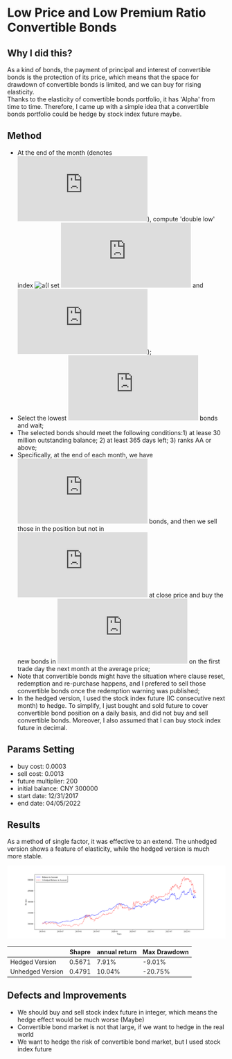 # Low Price and Low Premium Ratio Convertible Bonds

## Why I did this?

As a kind of bonds, the payment of principal and interest of convertible bonds is the protection of its price, which means that the space for drawdown of convertible bonds is limited, and we can buy for rising elasticity.  
Thanks to the elasticity of convertible bonds portfolio, it has 'Alpha' from time to time. Therefore, I came up with a simple idea that a convertible bonds portfolio could be hedge by stock index future maybe.

## Method

- At the end of the month (denotes ![a](http://latex.codecogs.com/svg.latex?t)), compute 'double low' index ![a](http://latex.codecogs.com/svg.latex?L_{i,t}=pPrice_{i,t}+qPremium_{i,t})(I set ![a](http://latex.codecogs.com/svg.latex?p=0.3) and ![a](http://latex.codecogs.com/svg.latex?q=0.7));
- Select the lowest ![a](http://latex.codecogs.com/svg.latex?N_t) bonds and wait;
- The selected bonds should meet the following conditions:1) at lease 30 million outstanding balance; 2) at least 365 days left; 3) ranks AA or above; 
- Specifically, at the end of each month, we have ![a](http://latex.codecogs.com/svg.latex?N_t) bonds, and then we sell those in the position but not in ![a](http://latex.codecogs.com/svg.latex?N_t) at close price and buy the new bonds in ![a](http://latex.codecogs.com/svg.latex?N_t) on the first trade day the next month at the average price;
- Note that convertible bonds might have the situation where clause reset, redemption and re-purchase happens, and I prefered to sell those convertible bonds once the redemption warning was published; 
- In the hedged version, I used the stock index future (IC consecutive next month) to hedge. To simplify, I just bought and sold future to cover convertible bond position on a daily basis, and did not buy and sell convertible bonds. Moreover, I also assumed that I can buy stock index future in decimal.

## Params Setting

- buy cost: 0.0003
- sell cost: 0.0013
- future multiplier: 200
- initial balance: CNY 300000
- start date: 12/31/2017
- end date: 04/05/2022

## Results

As a method of single factor, it was effective to an extend. The unhedged version shows a feature of elasticity, while the hedged version is much more stable.  

![a](https://github.com/Alexandre316/double-low-convertible-bonds/blob/master/Output/BalanceInAccount.png)


|                  | Shapre | annual return | Max Drawdown |
| ---------------- | ------ | ------------- | ------------ |
| Hedged Version   | 0.5671 | 7.91%         | -9.01%       |
| Unhedged Version | 0.4791 | 10.04%        | -20.75%      |


## Defects and Improvements

- We should buy and sell stock index future in integer, which means the hedge effect would be much worse (Maybe)
- Convertible bond market is not that large, if we want to hedge in the real world
- We want to hedge the risk of convertible bond market,  but I used stock index future
